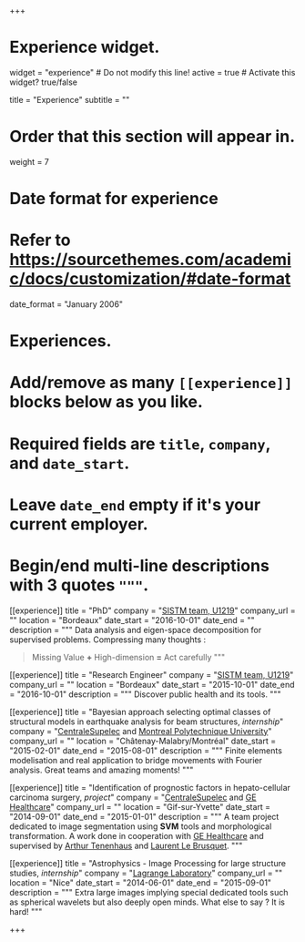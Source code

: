 +++
# Experience widget.
widget = "experience"  # Do not modify this line!
active = true  # Activate this widget? true/false

title = "Experience"
subtitle = ""

# Order that this section will appear in.
weight = 7

# Date format for experience
#   Refer to https://sourcethemes.com/academic/docs/customization/#date-format
date_format = "January 2006"

# Experiences.
#   Add/remove as many `[[experience]]` blocks below as you like.
#   Required fields are `title`, `company`, and `date_start`.
#   Leave `date_end` empty if it's your current employer.
#   Begin/end multi-line descriptions with 3 quotes `"""`.
[[experience]]
  title = "PhD"
  company = "[SISTM team,  U1219](https://www.bordeaux-population-health.center/en/teams/statistics-in-systems-biology-and-translationnal-medicine-sistm/)"
  company_url = ""
  location = "Bordeaux"
  date_start = "2016-10-01"
  date_end = ""
  description = """
  Data analysis and eigen-space decomposition for supervised problems. Compressing many thoughts :
  
  > Missing Value **+** High-dimension **=** Act carefully
  """

[[experience]]
  title = "Research Engineer"
  company = "[SISTM team,  U1219](https://www.bordeaux-population-health.center/en/teams/statistics-in-systems-biology-and-translationnal-medicine-sistm/)"
  company_url = ""
  location = "Bordeaux"
  date_start = "2015-10-01"
  date_end = "2016-10-01"
  description = """
  Discover public health and its tools.
  """
  
[[experience]]
  title = "Bayesian approach selecting optimal classes of structural models in earthquake analysis for beam structures, *internship*"
  company = "[CentraleSupelec](http://www.centralesupelec.fr/en) and [Montreal Polytechnique University](https://www.polymtl.ca/en)"
  company_url = ""
  location = "Châtenay-Malabry/Montréal"
  date_start = "2015-02-01"
  date_end = "2015-08-01"
  description = """
  Finite elements modelisation and real application to bridge movements with Fourier analysis. Great teams and amazing moments!
  """
  
[[experience]]
  title = "Identification of prognostic factors in hepato-cellular carcinoma surgery, *project*"
  company = "[CentraleSupelec](http://www.centralesupelec.fr/en) and [GE Healthcare](https://www.gehealthcare.com/en)"
  company_url = ""
  location = "Gif-sur-Yvette"
  date_start = "2014-09-01"
  date_end = "2015-01-01"
  description = """
  A team project dedicated to image segmentation using **SVM** tools and morphological transformation. A work done in cooperation with [GE Healthcare](https://www.gehealthcare.com/en) and supervised by [Arthur Tenenhaus](http://www.l2s.centralesupelec.fr/en/perso/arthur.tenenhaus) and [Laurent Le Brusquet](http://www.l2s.centralesupelec.fr/en/perso/laurent.lebrusquet/publications).
  """
  
[[experience]]
  title = "Astrophysics - Image Processing for large structure studies, *internship*"
  company = "[Lagrange Laboratory](https://www.oca.eu/en/welcome-lagrange)"
  company_url = ""
  location = "Nice"
  date_start = "2014-06-01"
  date_end = "2015-09-01"
  description = """
  Extra large images implying special dedicated tools such as spherical wavelets but also deeply open minds. What else to say ? It is hard!
  """

+++





















